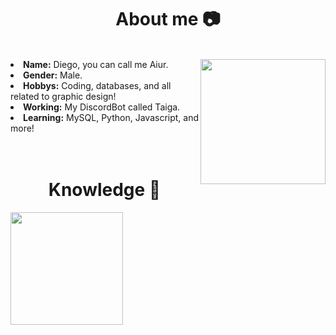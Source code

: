 <body>
    <h1 align="center">About me 📷 </h1>
    <br>
    <div>
        <img src="https://imgur.com/AAbTSAG.gif" height="200" align="right">
        <li>
            <b>Name:</b> Diego, you can call me Aiur.
        </li>
        <li>
            <b>Gender:</b> Male.
        </li>
        <li>
            <b>Hobbys:</b> Coding, databases, and all related to graphic design!
        </li>
        <li>
            <b>Working:</b> My DiscordBot called Taiga.
        </li>
        <li>
            <b>Learning:</b> MySQL, Python, Javascript, and more!
        </li>
    </div>
    <br><br>
    <h1 align="center">Knowledge 📓</h1>
    <div> 
        <p align="center"></p>
        <img height="180em" src="https://github-readme-stats.vercel.app/api?username=AiurSentoriaKD&show_icons=true&hide_border=true&&count_private=true&include_all_commits=true" />
    </div>
       
</body>